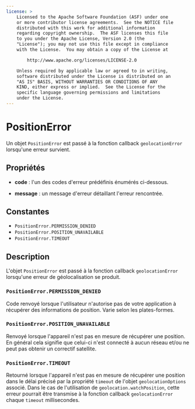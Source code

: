 ```yaml
---
license: >
    Licensed to the Apache Software Foundation (ASF) under one
    or more contributor license agreements.  See the NOTICE file
    distributed with this work for additional information
    regarding copyright ownership.  The ASF licenses this file
    to you under the Apache License, Version 2.0 (the
    "License"); you may not use this file except in compliance
    with the License.  You may obtain a copy of the License at

        http://www.apache.org/licenses/LICENSE-2.0

    Unless required by applicable law or agreed to in writing,
    software distributed under the License is distributed on an
    "AS IS" BASIS, WITHOUT WARRANTIES OR CONDITIONS OF ANY
    KIND, either express or implied.  See the License for the
    specific language governing permissions and limitations
    under the License.
---
```


# PositionError

Un objet `PositionError` est passé à la fonction callback `geolocationError` lorsqu'une erreur survient.

## Propriétés

*   **code** : l'un des codes d'erreur prédéfinis énumérés ci-dessous.

*   **message** : un message d'erreur détaillant l'erreur rencontrée.

## Constantes

*   `PositionError.PERMISSION_DENIED`
*   `PositionError.POSITION_UNAVAILABLE`
*   `PositionError.TIMEOUT`

## Description

L'objet `PositionError` est passé à la fonction callback `geolocationError` lorsqu'une erreur de géolocalisation se produit.

### `PositionError.PERMISSION_DENIED`

Code renvoyé lorsque l'utilisateur n'autorise pas de votre application à récupérer des informations de position. Varie selon les plates-formes.

### `PositionError.POSITION_UNAVAILABLE`

Renvoyé lorsque l'appareil n'est pas en mesure de récupérer une position. En général cela signifie que celui-ci n'est connecté à aucun réseau et/ou ne peut pas obtenir un correctif satellite.

### `PositionError.TIMEOUT`

Retourné lorsque l'appareil n'est pas en mesure de récupérer une position dans le délai précisé par la propriété `timeout` de l'objet `geolocationOptions` associé. Dans le cas de l'utilisation de `geolocation.watchPosition`, cette erreur pourrait être transmise à la fonction callback `geolocationError` chaque `timeout` millisecondes.